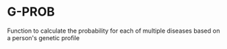 # G-PROB
Function to calculate the probability for each of multiple diseases based on a person's genetic profile 
